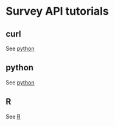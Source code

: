 # Survey API tutorials

## curl

See [python](curl/README.md)

## python

See [python](python/README.md)

## R

See [R](R/README.md)
